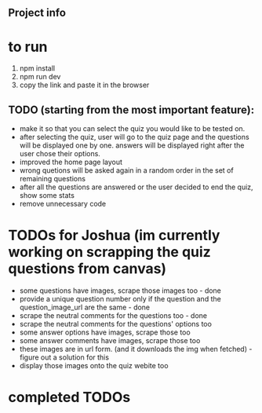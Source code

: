 ## Project info

# to run
1) npm install
2) npm run dev
3) copy the link and paste it in the browser

## TODO (starting from the most important feature):
- make it so that you can select the quiz you would like to be tested on.
- after selecting the quiz, user will go to the quiz page and the questions will be displayed one by one. answers will be displayed right after the user chose their options. 
- improved the home page layout
- wrong quetions will be asked again in a random order in the set of remaining questions
- after all the questions are answered or the user decided to end the quiz, show some stats
- remove unnecessary code

# TODOs for Joshua (im currently working on scrapping the quiz questions from canvas)
- some questions have images, scrape those images too - done
- provide a unique question number only if the question and the question_image_url are the same - done
- scrape the neutral comments for the questions too - done
- scrape the neutral comments for the questions' options too
- some answer options have images, scrape those too
- some answer comments have images, scrape those too
- these images are in url form. (and it downloads the img when fetched) - figure out a solution for this
- display those images onto the quiz webite too

# completed TODOs
